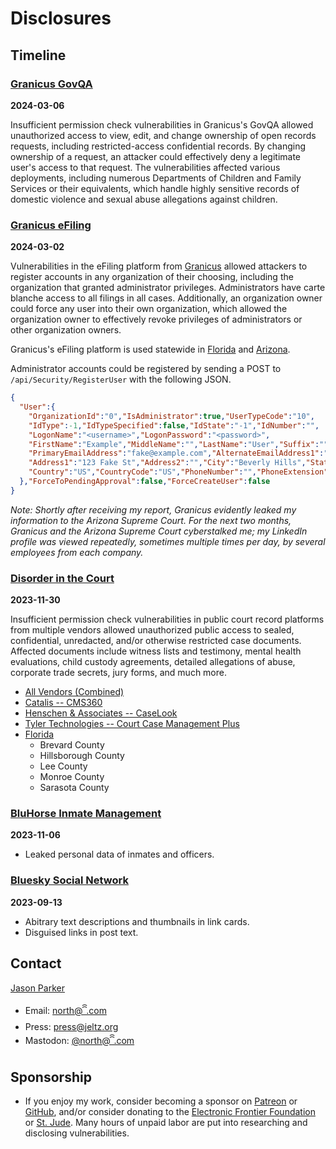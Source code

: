 # Disclosures

## Timeline

### [Granicus GovQA](https://github.com/qwell/disclosure-granicus-govqa)

**2024-03-06**

Insufficient permission check vulnerabilities in Granicus's GovQA allowed unauthorized access to view, edit, and change ownership of open records requests, including restricted-access confidential records. By changing ownership of a request, an attacker could effectively deny a legitimate user's access to that request. The vulnerabilities affected various deployments, including numerous Departments of Children and Family Services or their equivalents, which handle highly sensitive records of domestic violence and sexual abuse allegations against children.

### [Granicus eFiling](#granicus-efiling)

**2024-03-02**

Vulnerabilities in the eFiling platform from [Granicus](https://granicus.com/) allowed attackers to register accounts in any organization of their choosing, including the organization that granted administrator privileges. Administrators have carte blanche access to all filings in all cases. Additionally, an organization owner could force any user into their own organization, which allowed the organization owner to effectively revoke privileges of administrators or other organization owners.

Granicus's eFiling platform is used statewide in [Florida](https://www.myflcourtaccess.com/default.aspx) and [Arizona](https://efile.azcourts.gov/).

Administrator accounts could be registered by sending a POST to `/api/Security/RegisterUser` with the following JSON.

```JSON
{
  "User":{
    "OrganizationId":"0","IsAdministrator":true,"UserTypeCode":"10",
    "IdType":-1,"IdTypeSpecified":false,"IdState":"-1","IdNumber":"",
    "LogonName":"<username>","LogonPassword":"<password>",
    "FirstName":"Example","MiddleName":"","LastName":"User","Suffix":"",
    "PrimaryEmailAddress":"fake@example.com","AlternateEmailAddress1":"","AlternateEmailAddress2":"",
    "Address1":"123 Fake St","Address2":"","City":"Beverly Hills","State":"CA","ZipCode":"90210",
    "Country":"US","CountryCode":"US","PhoneNumber":"","PhoneExtension":""
  },"ForceToPendingApproval":false,"ForceCreateUser":false
}
```

_Note: Shortly after receiving my report, Granicus evidently leaked my information to the Arizona Supreme Court. For the next two months, Granicus and the Arizona Supreme Court cyberstalked me; my LinkedIn profile was viewed repeatedly, sometimes multiple times per day, by several employees from each company._

### [Disorder in the Court](https://github.com/qwell/disorder-in-the-court)

**2023-11-30**

Insufficient permission check vulnerabilities in public court record platforms from multiple vendors allowed unauthorized public access to sealed, confidential, unredacted, and/or otherwise restricted case documents. Affected documents include witness lists and testimony, mental health evaluations, child custody agreements, detailed allegations of abuse, corporate trade secrets, jury forms, and much more.

- [All Vendors (Combined)](https://github.com/qwell/disorder-in-the-court/blob/main/README.md)
- [Catalis -- CMS360](https://github.com/qwell/disorder-in-the-court/blob/main/README-Catalis.md)
- [Henschen & Associates -- CaseLook](https://github.com/qwell/disorder-in-the-court/blob/main/README-Henschen%26Associates.md)
- [Tyler Technologies -- Court Case Management Plus](https://github.com/qwell/disorder-in-the-court/blob/main/README-TylerTechnologies.md)
- [Florida](https://github.com/qwell/disorder-in-the-court/blob/main/README-Florida.md)
  - Brevard County
  - Hillsborough County
  - Lee County
  - Monroe County
  - Sarasota County

### [BluHorse Inmate Management](https://ꩰ.com/@north/111365131136729011)

**2023-11-06**

- Leaked personal data of inmates and officers.

### [Bluesky Social Network](https://github.com/qwell/bsky-exploits)

**2023-09-13**

- Abitrary text descriptions and thumbnails in link cards.
- Disguised links in post text.

## Contact

[Jason Parker](https://linktr.ee/northantara)

- Email: [north@ꩰ.com](mailto:north@ꩰ.com)
- Press: [press@jeltz.org](mailto:press@jeltz.org)
- Mastodon: [@north@ꩰ.com](https://ꩰ.com/@north)

## Sponsorship

- If you enjoy my work, consider becoming a sponsor on [Patreon](https://patreon.com/northantara) or [GitHub](https://github.com/sponsors/qwell/), and/or consider donating to the [Electronic Frontier Foundation](https://eff.org/donate) or [St. Jude](https://www.stjude.org/donate). Many hours of unpaid labor are put into researching and disclosing vulnerabilities.
